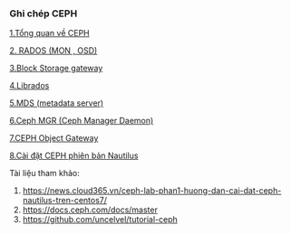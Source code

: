 ﻿### Ghi chép CEPH

[1.Tổng quan về CEPH](docs/Tong_quan_CEPH.md)

[2. RADOS (MON , OSD)](docs/RADOS.md)

[3.Block Storage gateway](docs/Block_storage_gateway.md)

[4.Librados](docs/Librados.md)

[5.MDS (metadata server)](docs/MDS.md)

[6.Ceph MGR (Ceph Manager Daemon)](docs/MGR.md)

[7.CEPH Object Gateway ](docs/Radosgw_ceph_object_gateway.md)

[8.Cài đặt CEPH phiên bản Nautilus](setup/ceph_nautilus.md)

Tài liệu tham khảo:

1. https://news.cloud365.vn/ceph-lab-phan1-huong-dan-cai-dat-ceph-nautilus-tren-centos7/
2. https://docs.ceph.com/docs/master
3. https://github.com/uncelvel/tutorial-ceph
